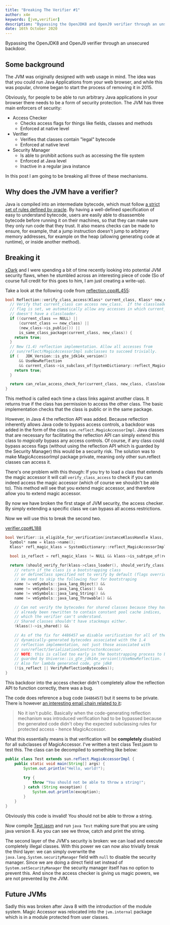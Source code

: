 ```yaml
---
title: "Breaking The Verifier #1"
author: x4e
keywords: [jvm,verifier]
description: "Bypassing the OpenJDK8 and OpenJ9 verifier through an unsecured backdoor"
date: 16th October 2020
---
```


Bypassing the OpenJDK8 and OpenJ9 verifier through an unsecured backdoor.

## Some background

The JVM was originally designed with web usage in mind. 
The idea was that you could run Java Applications from your web browser, and while this was popular, chrome began to start the process of removing it in 2015.

Obviously, for people to be able to run arbitrary Java applications in your browser there needs to be a form of security protection.
The JVM has three main enforcers of security:

- Access Checker
    - Checks access flags for things like fields, classes and methods
    - Enforced at native level
- Verifier
  - Verifies that classes contain "legal" bytecode
  - Enforced at native level
- Security Manager
  - Is able to prohibit actions such as accessing the file system
  - Enforced at Java level
  - Inactive in a regular java instance
	
In this post I am going to be breaking all three of these mechanisms.

## Why does the JVM have a verifier?

Java is compiled into an intermediate bytecode, which must follow [a strict set of rules defined by oracle](https://docs.oracle.com/javase/specs/jvms/se15/html/).
By having a well-defined specification of easy to understand bytecode, users are easily able to disassemble bytecode before running it on their machines, so that they can make sure they only run code that they trust.
It also means checks can be made to ensure, for example, that a jump instruction doesn't jump to arbitrary memory addresses, for example on the heap (allowing generating code at runtime), or inside another method).

## Breaking it

[xDark](https://github.com/xxDark) and I were spending a bit of time recently looking into potential JVM security flaws, when he stumbled across an interesting piece of code (So of course full credit for this goes to him, I am just creating a write-up).

Take a look at the following code from [reflection.cpp#L455](https://github.com/openjdk/jdk/blob/jdk8-b120/hotspot/src/share/vm/runtime/reflection.cpp#L455):
```C++
bool Reflection::verify_class_access(Klass* current_class, Klass* new_class, bool classloader_only) {
  // Verify that current_class can access new_class.  If the classloader_only
  // flag is set, we automatically allow any accesses in which current_class
  // doesn't have a classloader.
  if ((current_class == NULL) ||
      (current_class == new_class) ||
      (new_class->is_public()) ||
      is_same_class_package(current_class, new_class)) {
    return true;
  }
  // New (1.4) reflection implementation. Allow all accesses from
  // sun/reflect/MagicAccessorImpl subclasses to succeed trivially.
  if (   JDK_Version::is_gte_jdk14x_version()
      && UseNewReflection
      && current_class->is_subclass_of(SystemDictionary::reflect_MagicAccessorImpl_klass())) {
    return true;
  }

  return can_relax_access_check_for(current_class, new_class, classloader_only);
}
```
This method is called each time a class links against another class.
It returns true if the class has permission to access the other class.
The basic implementation checks that the class is public or in the same package.

However, in Java 4 the reflection API was added. Because reflection inherently allows Java code to bypass access controls, a backdoor was added in the form of the class `sun.reflect.MagicAccessorImpl`. 
Java classes that are necessary for facilitating the reflection API can simply extend this class to *magically* bypass any access controls. Of course, if any class could bypass access flags (without using the reflection API which is guarded by the Security Manager) this would be a security risk. 
The solution was to make MagicAccessorImpl package private, meaning only other sun.reflect classes can access it.

There's one problem with this though: If you try to load a class that extends the magic accessor it will call `verify_class_access` to check if you can indeed access the magic accessor (which of course we shouldn't be able to). This method will see that you extend magic accessor, and therefore allow you to extend magic accessor.

By now we have broken the first stage of JVM security, the access checker. By simply extending a specific class we can bypass all access restrictions.

Now we will use this to break the second two.


[verifier.cpp#L188](https://github.com/openjdk/jdk/blob/jdk8-b120/hotspot/src/share/vm/classfile/verifier.cpp#L188)
```C++
bool Verifier::is_eligible_for_verification(instanceKlassHandle klass, bool should_verify_class) {
  Symbol* name = klass->name();
  Klass* refl_magic_klass = SystemDictionary::reflect_MagicAccessorImpl_klass();

  bool is_reflect = refl_magic_klass != NULL && klass->is_subtype_of(refl_magic_klass);

  return (should_verify_for(klass->class_loader(), should_verify_class) &&
    // return if the class is a bootstrapping class
    // or defineClass specified not to verify by default (flags override passed arg)
    // We need to skip the following four for bootstraping
    name != vmSymbols::java_lang_Object() &&
    name != vmSymbols::java_lang_Class() &&
    name != vmSymbols::java_lang_String() &&
    name != vmSymbols::java_lang_Throwable() &&

    // Can not verify the bytecodes for shared classes because they have
    // already been rewritten to contain constant pool cache indices,
    // which the verifier can't understand.
    // Shared classes shouldn't have stackmaps either.
    !klass()->is_shared() &&

    // As of the fix for 4486457 we disable verification for all of the
    // dynamically-generated bytecodes associated with the 1.4
    // reflection implementation, not just those associated with
    // sun/reflect/SerializationConstructorAccessor.
    // NOTE: this is called too early in the bootstrapping process to be
    // guarded by Universe::is_gte_jdk14x_version()/UseNewReflection.
    // Also for lambda generated code, gte jdk8
    (!is_reflect || VerifyReflectionBytecodes));
}
```

This backdoor into the access checker didn't completely allow the reflection API to function correctly, there was a bug.

The code does reference a bug code (`4486457`) but it seems to be private. There is however [an interesting email chain related to it](http://mail.openjdk.java.net/pipermail/jigsaw-dev/2016-December/010645.html):

> No it isn't public. Basically when the code-generating reflection
> mechanism was introduced verification had to be bypassed because the
> generated code didn't obey the expected subclassing rules for protected
> access - hence MagicAccessor.

What this essentially means is that verification will be **completely** disabled for all subclasses of MagicAccessor.
I've written a test class Test.jasm to test this. The class can be decompiled to something like below:
```Java
public class Test extends sun.reflect.MagicAccessorImpl {
	public static void main(String[] args) {
		System.out.println("Hello, world!");
		
		try {
			throw "You should not be able to throw a string!";
		} catch (String exception) {
			System.out.println(exception);
		}
	}
}
```
Obviously this code is invalid! You should not be able to throw a string.

Now compile [Test.jasm](https://github.com/x4e/Blog/blob/master/001-Breaking-The-Verifier-1/Test.jasm) and run `java Test` making sure that you are using java version 8. As you can see we throw, catch and print the string.

The second layer of the JVM's security is broken: we can load and execute completely illegal classes.
With this power we can now also trivially break the third layer: we can simply overwrite the `java.lang.System.securityManager` field with `null` to disable the security manager. Since we are doing a direct field set instead of `System.setSecurityManager` the security manager itself has no option to prevent this. And since the access checker is giving us magic powers, we are not prevented by the JVM.

## Future JVMs
Sadly this was broken after Java 8 with the introduction of the module system. Magic Accessor was relocated into the `jvm.internal` package which is in a module protected from user classes.